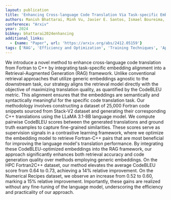 ```yaml
---
layout: publication
title: 'Enhancing Cross-language Code Translation Via Task-specific Embedding Alignment In Retrieval-augmented Generation'
authors: Manish Bhattarai, Minh Vu, Javier E. Santos, Ismael Boureima, Daniel O' Malley
conference: "Arxiv"
year: 2024
bibkey: bhattarai2024enhancing
additional_links:
  - {name: "Paper", url: 'https://arxiv.org/abs/2412.05159'}
tags: ['RAG', 'Efficiency and Optimization', 'Training Techniques', 'Applications', 'Tools', 'Fine-Tuning', 'Pretraining Methods']
---
```

We introduce a novel method to enhance cross-language code translation from
Fortran to C++ by integrating task-specific embedding alignment into a
Retrieval-Augmented Generation (RAG) framework. Unlike conventional retrieval
approaches that utilize generic embeddings agnostic to the downstream task, our
strategy aligns the retrieval model directly with the objective of maximizing
translation quality, as quantified by the CodeBLEU metric. This alignment
ensures that the embeddings are semantically and syntactically meaningful for
the specific code translation task. Our methodology involves constructing a
dataset of 25,000 Fortran code snippets sourced from Stack-V2 dataset and
generating their corresponding C++ translations using the LLaMA 3.1-8B language
model. We compute pairwise CodeBLEU scores between the generated translations
and ground truth examples to capture fine-grained similarities. These scores
serve as supervision signals in a contrastive learning framework, where we
optimize the embedding model to retrieve Fortran-C++ pairs that are most
beneficial for improving the language model's translation performance. By
integrating these CodeBLEU-optimized embeddings into the RAG framework, our
approach significantly enhances both retrieval accuracy and code generation
quality over methods employing generic embeddings. On the HPC Fortran2C++
dataset, our method elevates the average CodeBLEU score from 0.64 to 0.73,
achieving a 14% relative improvement. On the Numerical Recipes dataset, we
observe an increase from 0.52 to 0.60, marking a 15% relative improvement.
Importantly, these gains are realized without any fine-tuning of the language
model, underscoring the efficiency and practicality of our approach.
